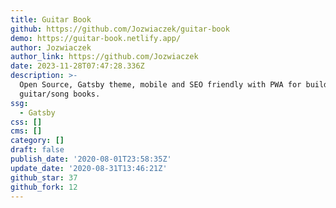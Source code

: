 ```yaml
---
title: Guitar Book
github: https://github.com/Jozwiaczek/guitar-book
demo: https://guitar-book.netlify.app/
author: Jozwiaczek
author_link: https://github.com/Jozwiaczek
date: 2023-11-28T07:47:28.336Z
description: >-
  Open Source, Gatsby theme, mobile and SEO friendly with PWA for building
  guitar/song books.
ssg:
  - Gatsby
css: []
cms: []
category: []
draft: false
publish_date: '2020-08-01T23:58:35Z'
update_date: '2020-08-31T13:46:21Z'
github_star: 37
github_fork: 12
---
```


